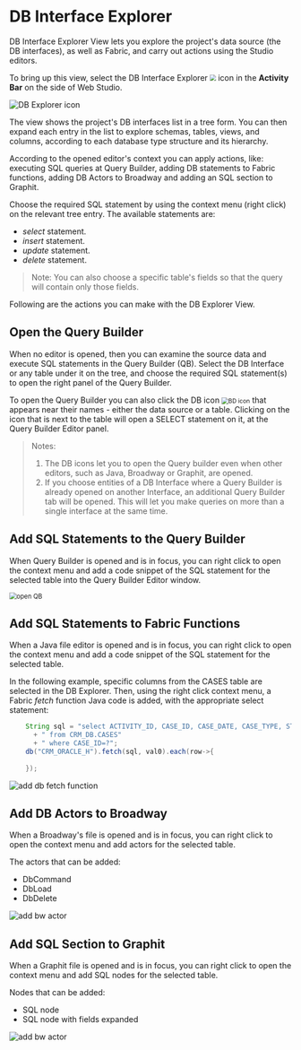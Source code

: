 <web>

# DB Interface Explorer

DB Interface Explorer View lets you explore the project's data source (the DB interfaces), as well as Fabric, and carry out actions using the Studio editors. 

To bring up this view, select the DB Interface Explorer <img src="images/web/datasource_explorer.png" style="zoom:67%;" /> icon in the **Activity Bar** on the side of Web Studio.

 ![DB Explorer icon](images/web/25_1_db_exp_view.png)



The view shows the project's DB interfaces list in a tree form. You can then expand each entry in the list to explore schemas, tables, views, and columns, according to each database type structure and its hierarchy.

According to the opened editor's context you can apply actions, like: executing SQL queries at Query Builder, adding DB statements to Fabric functions, adding DB Actors to Broadway and adding an SQL section to Graphit.

Choose the required SQL statement by using the context menu (right click) on the relevant tree entry. The available statements are:

* *select* statement.
* *insert* statement.
* *update* statement.
* *delete* statement.

> Note: You can also choose a specific table's fields so that the query will contain only those fields.



Following are the actions you can make with the DB Explorer View.

## Open the Query Builder

When no editor is opened, then you can examine the source data and execute SQL statements in the Query Builder (QB). Select the DB Interface or any table under it on the tree, and choose the required SQL statement(s) to open the right panel of the Query Builder.

To open the Query Builder you can also click the DB icon <img src="../04_fabric_studio/images/web/datasource_explorer.png" alt="BD icon" style="zoom:75%;" /> that appears near their names - either the data source or a table. Clicking on the icon that is next to the table will open a SELECT statement on it, at the Query Builder Editor panel.

> Notes:
>
> 1. The DB icons let you to open the Query builder even when other editors, such as Java, Broadway or Graphit, are opened.
> 2. If you choose entities of a DB Interface where a Query Builder is already opened on another Interface, an additional Query Builder tab will be opened. This will let you make queries on more than a single interface at the same time.



## Add SQL Statements to the Query Builder

When Query Builder is opened and is in focus, you can right click to open the context menu and add a code snippet of the SQL statement for the selected table into the Query Builder Editor window.

 <img src="images/web/25_2_open_QB.jpg" alt="open QB" style="zoom:80%;" />



## Add SQL Statements to Fabric Functions

When a Java file editor is opened and is in focus, you can right click to open the context menu and add a code snippet of the SQL statement for the selected table.

In the following example, specific columns from the CASES table are selected in the DB Explorer. Then, using the right click context menu, a Fabric *fetch* function Java code is added, with the appropriate select statement:

```java
    String sql = "select ACTIVITY_ID, CASE_ID, CASE_DATE, CASE_TYPE, STATUS"
      + " from CRM_DB.CASES"
      + " where CASE_ID=?";
	db("CRM_ORACLE_H").fetch(sql, val0).each(row->{
	
	});
```

 ![add db fetch function](images/web/25_3_add_func.gif)



## Add DB Actors to Broadway

When a Broadway's file is opened and is in focus, you can right click to open the context menu and add actors for the selected table.

The actors that can be added:

* DbCommand
* DbLoad
* DbDelete



![add bw actor](images/web/25_4_add_bw_actors.gif)

## Add SQL Section to Graphit

When a Graphit file is opened and is in focus, you can right click to open the context menu and add SQL nodes for the selected table.

Nodes that can be added:

* SQL node
* SQL node with fields expanded

![add bw actor](images/web/25_5_add_graphit.jpg)



</web>

